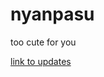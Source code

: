 # nyanpasu
too cute for you

[link to updates](https://github.com/trashbago/nyanpasu/blob/master/updates.md)
